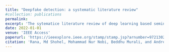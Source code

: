 ```yaml
---
title: "Deepfake detection: a systematic literature review"
#collection: publications
permalink:
excerpt: 'The sytematice literature review of deep learning based seminal works.'
date: 2022-01-01
venue: 'IEEE Access'
paperurl: 'https://ieeexplore.ieee.org/stamp/stamp.jsp?arnumber=9721302'
citation: 'Rana, Md Shohel, Mohammad Nur Nobi, Beddhu Murali, and Andrew H. Sung. "Deepfake detection: a systematic literature review." IEEE Access (2022).'
---
```

